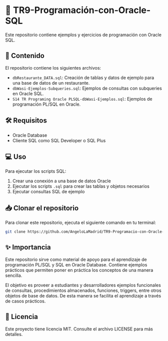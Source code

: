 # 🚀 TR9-Programación-con-Oracle-SQL

Este repositorio contiene ejemplos y ejercicios de programación con Oracle SQL.

## 📁 Contenido

El repositorio contiene los siguientes archivos:

- `dbRestaurante_DATA.sql`: Creación de tablas y datos de ejemplo para una base de datos de un restaurante.
- `dbWasi-Ejemplos-Subqueries.sql`: Ejemplos de consultas con subqueries en Oracle SQL.
- `S14 TR Programing Oracle PLSQL-dbWasi-Ejemplos.sql`: Ejemplos de programación PL/SQL en Oracle.

## 🛠 Requisitos

- Oracle Database
- Cliente SQL como SQL Developer o SQL Plus

## 💻 Uso 

Para ejecutar los scripts SQL:

1. Crear una conexión a una base de datos Oracle
2. Ejecutar los scripts `.sql` para crear las tablas y objetos necesarios
3. Ejecutar consultas SQL de ejemplo


## 📥 Clonar el repositorio

Para clonar este repositorio, ejecuta el siguiente comando en tu terminal:

```bash
git clone https://github.com/AngeloLaMadrid/TR9-Programacio-con-Oracle-SQL.git
```


## ✨ Importancia

Este repositorio sirve como material de apoyo para el aprendizaje de programación PL/SQL y SQL en Oracle Database. Contiene ejemplos prácticos que permiten poner en práctica los conceptos de una manera sencilla. 

El objetivo es proveer a estudiantes y desarrolladores ejemplos funcionales de consultas, procedimientos almacenados, funciones, triggers, entre otros objetos de base de datos. De esta manera se facilita el aprendizaje a través de casos prácticos.

## 📝 Licencia

Este proyecto tiene licencia MIT. Consulte el archivo LICENSE para más detalles.
